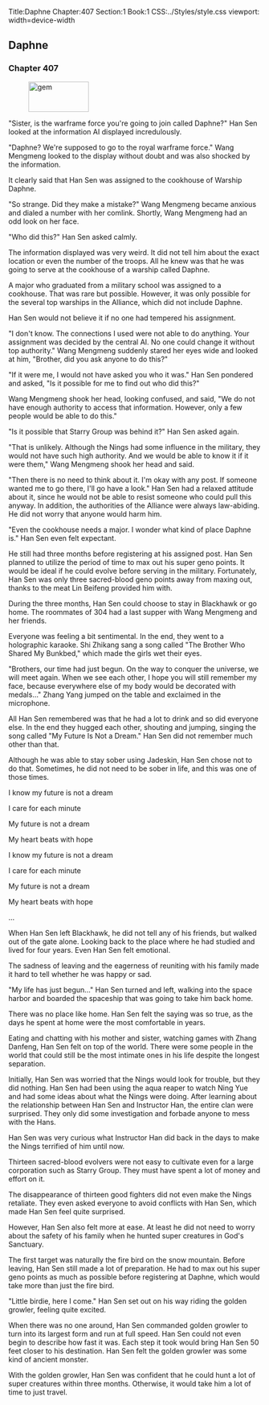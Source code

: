Title:Daphne 
Chapter:407 
Section:1 
Book:1 
CSS:../Styles/style.css 
viewport: width=device-width
  
## Daphne
### Chapter 407 
<figure>
	<img src="../Images/gem.gif" alt="gem" id="gem" width="120" height="60" />
</figure>
  

  
  "Sister, is the warframe force you're going to join called Daphne?" Han Sen looked at the information AI displayed incredulously.

"Daphne? We're supposed to go to the royal warframe force." Wang Mengmeng looked to the display without doubt and was also shocked by the information.

It clearly said that Han Sen was assigned to the cookhouse of Warship Daphne.

"So strange. Did they make a mistake?" Wang Mengmeng became anxious and dialed a number with her comlink. Shortly, Wang Mengmeng had an odd look on her face.

"Who did this?" Han Sen asked calmly.

The information displayed was very weird. It did not tell him about the exact location or even the number of the troops. All he knew was that he was going to serve at the cookhouse of a warship called Daphne.

A major who graduated from a military school was assigned to a cookhouse. That was rare but possible. However, it was only possible for the several top warships in the Alliance, which did not include Daphne.

Han Sen would not believe it if no one had tempered his assignment.

"I don't know. The connections I used were not able to do anything. Your assignment was decided by the central AI. No one could change it without top authority." Wang Mengmeng suddenly stared her eyes wide and looked at him, "Brother, did you ask anyone to do this?"

"If it were me, I would not have asked you who it was." Han Sen pondered and asked, "Is it possible for me to find out who did this?"

Wang Mengmeng shook her head, looking confused, and said, "We do not have enough authority to access that information. However, only a few people would be able to do this."

"Is it possible that Starry Group was behind it?" Han Sen asked again.

"That is unlikely. Although the Nings had some influence in the military, they would not have such high authority. And we would be able to know it if it were them," Wang Mengmeng shook her head and said.

"Then there is no need to think about it. I'm okay with any post. If someone wanted me to go there, I'll go have a look." Han Sen had a relaxed attitude about it, since he would not be able to resist someone who could pull this anyway. In addition, the authorities of the Alliance were always law-abiding. He did not worry that anyone would harm him.

"Even the cookhouse needs a major. I wonder what kind of place Daphne is." Han Sen even felt expectant.

He still had three months before registering at his assigned post. Han Sen planned to utilize the period of time to max out his super geno points. It would be ideal if he could evolve before serving in the military. Fortunately, Han Sen was only three sacred-blood geno points away from maxing out, thanks to the meat Lin Beifeng provided him with.

During the three months, Han Sen could choose to stay in Blackhawk or go home. The roommates of 304 had a last supper with Wang Mengmeng and her friends.

Everyone was feeling a bit sentimental. In the end, they went to a holographic karaoke. Shi Zhikang sang a song called "The Brother Who Shared My Bunkbed," which made the girls wet their eyes.

"Brothers, our time had just begun. On the way to conquer the universe, we will meet again. When we see each other, I hope you will still remember my face, because everywhere else of my body would be decorated with medals…" Zhang Yang jumped on the table and exclaimed in the microphone.

All Han Sen remembered was that he had a lot to drink and so did everyone else. In the end they hugged each other, shouting and jumping, singing the song called "My Future Is Not a Dream." Han Sen did not remember much other than that.

Although he was able to stay sober using Jadeskin, Han Sen chose not to do that. Sometimes, he did not need to be sober in life, and this was one of those times.

I know my future is not a dream

I care for each minute

My future is not a dream

My heart beats with hope

I know my future is not a dream

I care for each minute

My future is not a dream

My heart beats with hope

…

When Han Sen left Blackhawk, he did not tell any of his friends, but walked out of the gate alone. Looking back to the place where he had studied and lived for four years. Even Han Sen felt emotional.

The sadness of leaving and the eagerness of reuniting with his family made it hard to tell whether he was happy or sad.

"My life has just begun…" Han Sen turned and left, walking into the space harbor and boarded the spaceship that was going to take him back home.

There was no place like home. Han Sen felt the saying was so true, as the days he spent at home were the most comfortable in years.

Eating and chatting with his mother and sister, watching games with Zhang Danfeng, Han Sen felt on top of the world. There were some people in the world that could still be the most intimate ones in his life despite the longest separation.

Initially, Han Sen was worried that the Nings would look for trouble, but they did nothing. Han Sen had been using the aqua reaper to watch Ning Yue and had some ideas about what the Nings were doing. After learning about the relationship between Han Sen and Instructor Han, the entire clan were surprised. They only did some investigation and forbade anyone to mess with the Hans.

Han Sen was very curious what Instructor Han did back in the days to make the Nings terrified of him until now.

Thirteen sacred-blood evolvers were not easy to cultivate even for a large corporation such as Starry Group. They must have spent a lot of money and effort on it.

The disappearance of thirteen good fighters did not even make the Nings retaliate. They even asked everyone to avoid conflicts with Han Sen, which made Han Sen feel quite surprised.

However, Han Sen also felt more at ease. At least he did not need to worry about the safety of his family when he hunted super creatures in God's Sanctuary.

The first target was naturally the fire bird on the snow mountain. Before leaving, Han Sen still made a lot of preparation. He had to max out his super geno points as much as possible before registering at Daphne, which would take more than just the fire bird.

"Little birdie, here I come." Han Sen set out on his way riding the golden growler, feeling quite excited.

When there was no one around, Han Sen commanded golden growler to turn into its largest form and run at full speed. Han Sen could not even begin to describe how fast it was. Each step it took would bring Han Sen 50 feet closer to his destination. Han Sen felt the golden growler was some kind of ancient monster.

With the golden growler, Han Sen was confident that he could hunt a lot of super creatures within three months. Otherwise, it would take him a lot of time to just travel.
